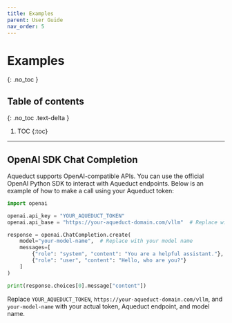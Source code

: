 ```yaml
---
title: Examples
parent: User Guide
nav_order: 5
---
```


# Examples
{: .no_toc }

## Table of contents

{: .no_toc .text-delta }

1. TOC
{:toc}

---

## OpenAI SDK Chat Completion

Aqueduct supports OpenAI-compatible APIs. You can use the official OpenAI Python SDK to interact with Aqueduct
endpoints. Below is an example of how to make a call using your Aqueduct token:

```python
import openai

openai.api_key = "YOUR_AQUEDUCT_TOKEN"
openai.api_base = "https://your-aqueduct-domain.com/vllm"  # Replace with your Aqueduct endpoint

response = openai.ChatCompletion.create(
    model="your-model-name",  # Replace with your model name
    messages=[
        {"role": "system", "content": "You are a helpful assistant."},
        {"role": "user", "content": "Hello, who are you?"}
    ]
)

print(response.choices[0].message["content"])
```

Replace `YOUR_AQUEDUCT_TOKEN`, `https://your-aqueduct-domain.com/vllm`, and `your-model-name` with your actual token,
Aqueduct endpoint, and model name.
